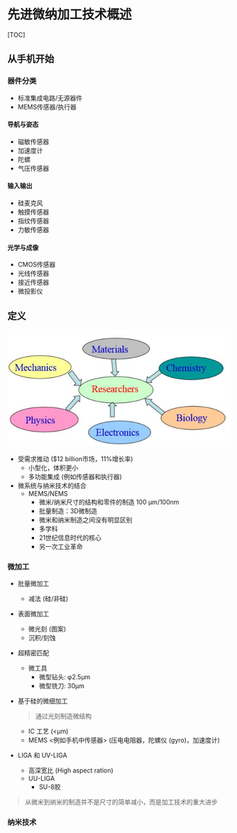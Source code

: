 # 先进微纳加工技术概述

[TOC]

## 从手机开始

### 器件分类

- 标准集成电路/无源器件
- MEMS传感器/执行器

#### 导航与姿态

- 磁敏传感器
- 加速度计
- 陀螺
- 气压传感器

#### 输入输出

- 硅麦克风
- 触摸传感器
- 指纹传感器
- 力敏传感器

#### 光学与成像

- CMOS传感器
- 光线传感器
- 接近传感器
- 微投影仪

## 定义

![](https://github.com/VenciFreeman/Notes/blob/master/fig/ME06_chapter01_fig01.jpg)

- 受需求推动 ($12 billion市场，11%增长率)
  - 小型化，体积更小
  - 多功能集成 (例如传感器和执行器)
- 微系统与纳米技术的结合
  - MEMS/NEMS
    - 微米/纳米尺寸的结构和零件的制造 100 μm/100nm
    - 批量制造：3D微制造
    - 微米和纳米制造之间没有明显区别
    - 多学科
    - 21世纪信息时代的核心
    - 另一次工业革命

### 微加工

- 批量微加工

  - 减法 (硅/非硅)

- 表面微加工

  - 微光刻 (图案)
  - 沉积/刻蚀

- 超精密匹配

  - 微工具
    - 微型钻头: φ2.5μm
    - 微型铣刀: 30μm

- 基于硅的微细加工

  > 通过光刻制造微结构

  - IC 工艺 (<μm)
  - MEMS <例如手机中传感器> (压电电阻器，陀螺仪 (gyro)，加速度计)

- LIGA 和 UV-LIGA

  - 高深宽比 (High aspect ration)
  - UU-LIGA
    - SU-8胶

> 从微米到纳米的制造并不是尺寸的简单减小，而是加工技术的重大进步

### 纳米技术